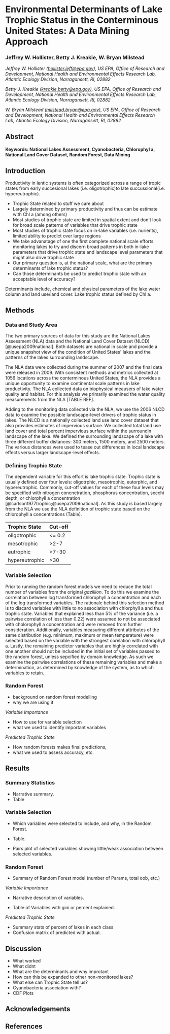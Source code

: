 

Environmental Determinants of Lake Trophic Status in the Conterminous United States: A Data Mining Approach
====================================================================

### Jeffrey W. Hollister, Betty J. Kreakie, W. Bryan Milstead

*Jeffrey W. Hollister ([hollister.jeff@epa.gov](mailto:hollister.jeff@epa.gov)), US EPA, Office of Research and Development, National Health and Environmental Effects Research Lab, Atlantic Ecology Division, Narragansett, RI, 02882*  

*Betty J. Kreakie ([kreakie.betty@epa.gov](mailto:kreakie.betty@epa.gov)), US EPA, Office of Research and Development, National Health and Environmental Effects Research Lab, Atlantic Ecology Division, Narragansett, RI, 02882*  

*W. Bryan Milstead ([milstead.bryan@epa.gov](mailto:milstead.bryan@epa.gov)), US EPA, Office of Research and Development, National Health and Environmental Effects Research Lab, Atlantic Ecology Division, Narragansett, RI, 02882*  

Abstract
--------


#### Keywords: National Lakes Assessment, Cyanobacteria, Chlorophyl a, National Land Cover Dataset, Random Forest, Data Mining



Introduction
------------

Productivity in lentic systems is often categorized across a range of tropic states from early succesional lakes (i.e. oligotrophic)to late succussional(i.e. hypereutrophic).

- Trophic State related to stuff we care about
- Largely determined by primary productivity and thus can be estimate with Chl a (among others)
- Most studies of trophic state are limited in spatial extent and don't look for broad scale patterns of variables that drive trophic state
- Most studies of trophic state focus on in-lake variables (i.e. nurients), limited ability to predict over large regions
- We take advanatage of one the first complete national scale efforts monitoring lakes to try and discern broad patterns in both in-lake parameters that drive trophic state and landscape level parameters that might also drive trophic state
- Our primary question is, at the national scale, what are the primary determinants of lake trophic status? 
- Can those determinants be used to predict trophic state with an acceptable level of accuracy?

Determinants include, chemical and physical parameters of the lake water column and land use/land cover.  Lake trophic status defined by Chl a.


Methods
-------

### Data and Study Area

The two primary sources of data for this study are the National Lakes Assessment (NLA) data and the National Land Cover Dataset (NLCD) [@usepa2009national]. Both datasets are national in scale and provide a unique snapshot view of the condition of United States' lakes and the patterns of the lakes surrounding landscape.  

The NLA data were collected during the summer of 2007 and the final data were released in 2009.  With consistent methods and metrics collected at 1056 locations across the conterminous United States, the NLA provides a unique opportunity to examine continental scale patterns in lake productivity.  The NLA collected data on biophysical meausers of lake water quality and habitat.  For this analysis we primarily examined the water quality measurements from the NLA [TABLE REF].




Adding to the monitoring data collected via the NLA, we use the 2006 NLCD data to examine the possible landscape-level drivers of trophic status in lakes.  The NLCD is a nationally collected land use land cover dataset that also provides estimates of impervious surface.  We collected total land use land cover and total percent impervious surface within the surroundin landscape of the lake.  We defined the surrounding landscape of a lake with three different buffer distances: 300 meters, 1500 meters, and 2500 meters.  The various distances were used to tease out differences in local landscape effects versus larger landscape-level effects. 

### Defining Trophic State

The dependent variable for this effort is lake trophic state.  Trophic state is usually defined over four levels: oligotrphic, mesotrophic, eutorphic, and hypereutrophic.  Commonly, cut-off values for each of these four levels may be specified with nitrogen concnetration, phosphorus concentration, secchi depth, or chlorphyll a concentration [@carlson1977trophic;@usepa2009national].  As this study is based largely from the NLA we use the NLA definition of trophic state based on the chlorophyll a concentrations (Table).

|Trophic State   |Cut-off  |
|:---------------|:--------|
|oligotrophic    |<= 0.2   |
|mesotrophic     |>2-7     |
|eutrophic       |>7-30    |
|hypereutrophic  |>30      |


### Variable Selection

Prior to running the random forest models we need to reduce the total number of variables from the original *gazillion*.  To do this we examine the correlation between log transformed chlorophyll a concentration and each of the log transformed variables.  The rationale behind this selection method is to discard variables with little to no association with chlorphyll a and thus trophic state.  Variables that explained less than 5% of the variance (i.e. a pairwise correlation of less than 0.22) were assumed to not be associated with cholorophyll a concentration and were removed from further consideration.  Additionally, variables measuring different attributes of the same distribution (e.g. minimum, maximum or mean temperature) were selected based on the variable with the strongest corelation with chlorophyll a.  Lastly, the remaining predictor variables that are highly correlated with one another should not be included in the initial set of variables passed to the random forest, unless sepcified by domain knowledge.  As such we examine the pairwise correlations of these remaining variables and make a determination, as determined by knowledge of the system, as to which variables to retain.

### Random Forest

- background on random forest modelling
- why we are using it

*Variable Importance*

- How to use for variable selection
- what we used to identify important variables

*Predicted Trophic State*

- How random forests makes final predictions, 
- what we used to assess accuracy, etc.


Results
--------

### Summary Statistics

- Narrative summary. 
- Table



### Variable Selection

- Which variables were selected to include, and why, in the Random Forest.  
- Table. 





- Pairs plot of selected variables showing little/weak association between selected variables.

### Random Forest 

- Summary of Random Forest model (number of Params, total oob, etc.)

*Variable Importance*

- Narrative description of variables.

- Table of Variables with gini or percent explained.

*Predicted Trophic State*

- Summary stats of percent of lakes in each class
- Confusion matrix of predicted with actual.

Discussion
----------

- What worked
- What didnt
- What are the determinants and why improtant
 - How can this be expanded to other non-monitored lakes?
- What else can Trophic State tell us?
 - Cyanobacteria association with? 
 - CDF Plots

Acknowledgements
----------------


References
----------
